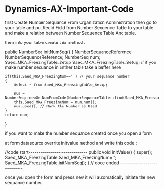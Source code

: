 # Dynamics-AX-Important-Code
first Create Number Sequance From Organization Administration
then go to your table and put Recid Field from Number Sequence Table to your table 
and make a relation between Number Sequence Table And table. 

then into your table create this method : 

public NumberSeq initNumSeq()
{
    NumberSequenceReference NumberSequenceReference;
    NumberSeq num;
    Saed_MKA_FreezingTable_Setup Saed_MKA_FreezingTable_Setup; // if you make number sequance in anther table take a buffer here 


    if(this.Saed_MKA_FreezingNum=='') // your sequance number
    {
        Select * from Saed_MKA_FreezingTable_Setup;

        num = NumberSeq::newGetNumFromCode(NumberSequenceTable::find(Saed_MKA_FreezingTable_Setup.NumberSequenceTable).NumberSequence);
        this.Saed_MKA_FreezingNum = num.num();
        num.used(); // Mark the Number as Used
    }
    return num;
}

if you want to make the number sequance created once you open a form 

at form datasource overrite initvalue method and write this code :

//code start------------------------------
public void initValue()
{
    super();
    Saed_MKA_FreezingTable.Saed_MKA_FreezingNum='';
    Saed_MKA_FreezingTable.initNumSeq();
}
// code ended ----------------------------

once you open the form and press new it will automatically initiate the new sequance number. 
